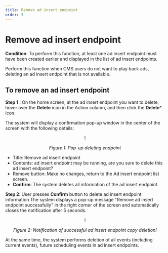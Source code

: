 ```yaml
---
title: Remove ad insert endpoint
order: 5
---
```


# Remove ad insert endpoint

**Condition**: To perform this function, at least one ad insert endpoint must have been created earlier and displayed in the list of ad insert endpoints.

Perform this function when CMS users do not want to play back ads, deleting an ad insert endpoint that is not available.

## To remove an ad insert endpoint

**Step 1** :
On the home screen, at the ad insert endpoint you want to delete, hover over the **Delete** icon in the Action column, and then click the **Delete**\* icon.

The system will display a confirmation pop-up window in the center of the screen with the following details:

<center>

! 

_Figure 1: Pop-up deleting endpoint_

</center>

- Title: Remove ad insert endpoint
- Contents: ad insert endpoint may be running, are you sure to delete this ad insert endpoint?
- Remove button: Make no changes, return to the Ad insert endpoint list screen.
- **Confirm**: The system deletes all information of the ad insert endpoint.

**Step 2**: User presses **Confirm** button to delete ad insert endpoint information
The system displays a pop-up message "Remove ad insert endpoint successfully" in the right corner of the screen and automatically closes the notification after 5 seconds.

<center>

! 

_Figure 2: Notification of successful ad insert endpoint copy deletion!_

</center>

At the same time, the system performs deletion of all events (including current events), future scheduling events in ad insert endpoints.
